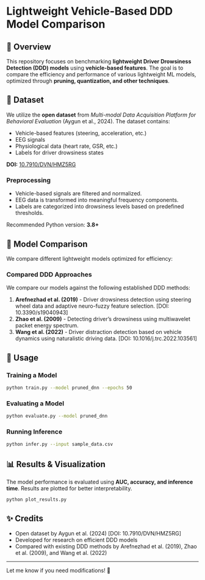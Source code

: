 # Lightweight Vehicle-Based DDD Model Comparison

## 🚗 Overview
This repository focuses on benchmarking **lightweight Driver Drowsiness Detection (DDD) models** using **vehicle-based features**. The goal is to compare the efficiency and performance of various lightweight ML models, optimized through **pruning, quantization, and other techniques**.

## 📂 Dataset
We utilize the **open dataset** from _Multi-modal Data Acquisition Platform for Behavioral Evaluation_ (Aygun et al., 2024). The dataset contains:
- Vehicle-based features (steering, acceleration, etc.)
- EEG signals
- Physiological data (heart rate, GSR, etc.)
- Labels for driver drowsiness states

**DOI:** [10.7910/DVN/HMZ5RG](https://doi.org/10.7910/DVN/HMZ5RG)
<!-- need to explain how to download complete dataset via API -->

### Preprocessing
- Vehicle-based signals are filtered and normalized.
- EEG data is transformed into meaningful frequency components.
- Labels are categorized into drowsiness levels based on predefined thresholds.

<!--
## ⚙️ Setup
To set up the environment, install the required dependencies:

```sh
pip install -r requirements.txt
```
-->

Recommended Python version: **3.8+**

## 🧠 Model Comparison
We compare different lightweight models optimized for efficiency:

<!--
| Model | Pruning | Quantization | Params | Accuracy |
|--------|---------|-------------|--------|----------|
| Baseline DNN | ❌ | ❌ | 1M | 85% |
| Pruned DNN | ✅ | ❌ | 500K | 84% |
| Quantized DNN | ❌ | ✅ | 250K | 83% |
| Pruned + Quantized | ✅ | ✅ | 200K | 82% |
-->

### Compared DDD Approaches
We compare our models against the following established DDD methods:
1. **Arefnezhad et al. (2019)** - Driver drowsiness detection using steering wheel data and adaptive neuro-fuzzy feature selection. [DOI: 10.3390/s19040943]
2. **Zhao et al. (2009)** - Detecting driver’s drowsiness using multiwavelet packet energy spectrum. 
3. **Wang et al. (2022)** - Driver distraction detection based on vehicle dynamics using naturalistic driving data. [DOI: 10.1016/j.trc.2022.103561]

## 🚀 Usage
### Training a Model
```sh
python train.py --model pruned_dnn --epochs 50
```

### Evaluating a Model
```sh
python evaluate.py --model pruned_dnn
```

### Running Inference
```sh
python infer.py --input sample_data.csv
```

## 📊 Results & Visualization
The model performance is evaluated using **AUC, accuracy, and inference time**. Results are plotted for better interpretability.

```sh
python plot_results.py
```

<!--
## 📜 License
This project is released under the **MIT License**.
-->

## ✨ Credits
- Open dataset by Aygun et al. (2024) [DOI: 10.7910/DVN/HMZ5RG]
- Developed for research on efficient DDD models
- Compared with existing DDD methods by Arefnezhad et al. (2019), Zhao et al. (2009), and Wang et al. (2022)

---

Let me know if you need modifications! 🚀


